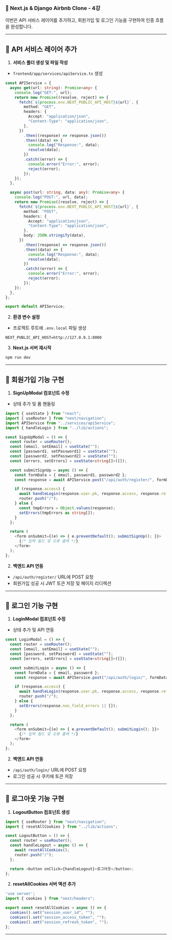 ### 📘 Next.js & Django Airbnb Clone - 4강

이번은 API 서비스 레이어를 추가하고, 회원가입 및 로그인 기능을 구현하여 인증 흐름을 완성합니다.

---

## 🔗 API 서비스 레이어 추가

1. **서비스 폴더 생성 및 파일 작성**

- `frontend/app/services/apiService.ts` 생성

```ts
const APIService = {
  async get(url: string): Promise<any> {
    console.log("GET:", url);
    return new Promise((resolve, reject) => {
      fetch(`${process.env.NEXT_PUBLIC_API_HOST}${url}`, {
        method: "GET",
        headers: {
          Accept: "application/json",
          "Content-Type": "application/json",
        },
      })
        .then((response) => response.json())
        .then((data) => {
          console.log("Response:", data);
          resolve(data);
        })
        .catch((error) => {
          console.error("Error:", error);
          reject(error);
        });
    });
  },

  async post(url: string, data: any): Promise<any> {
    console.log("POST:", url, data);
    return new Promise((resolve, reject) => {
      fetch(`${process.env.NEXT_PUBLIC_API_HOST}${url}`, {
        method: "POST",
        headers: {
          Accept: "application/json",
          "Content-Type": "application/json",
        },
        body: JSON.stringify(data),
      })
        .then((response) => response.json())
        .then((data) => {
          console.log("Response:", data);
          resolve(data);
        })
        .catch((error) => {
          console.error("Error:", error);
          reject(error);
        });
    });
  },
};

export default APIService;
```

2. **환경 변수 설정**
- 프로젝트 루트에 `.env.local` 파일 생성

```env
NEXT_PUBLIC_API_HOST=http://127.0.0.1:8000
```

3. **Next.js 서버 재시작**
```bash
npm run dev
```

---

## 👤 회원가입 기능 구현

1. **SignUpModal 컴포넌트 수정**
- 상태 추가 및 폼 핸들링

```ts
import { useState } from "react";
import { useRouter } from "next/navigation";
import APIService from "../services/apiService";
import { handleLogin } from "../lib/actions";

const SignUpModal = () => {
  const router = useRouter();
  const [email, setEmail] = useState("");
  const [password1, setPassword1] = useState("");
  const [password2, setPassword2] = useState("");
  const [errors, setErrors] = useState<string[]>([]);

  const submitSignUp = async () => {
    const formData = { email, password1, password2 };
    const response = await APIService.post("/api/auth/register/", formData);

    if (response.access) {
      await handleLogin(response.user.pk, response.access, response.refresh);
      router.push("/");
    } else {
      const tmpErrors = Object.values(response);
      setErrors(tmpErrors as string[]);
    }
  };

  return (
    <form onSubmit={(e) => { e.preventDefault(); submitSignUp(); }}>
      {/* 입력 필드 및 오류 출력 */}
    </form>
  );
};
```

2. **백엔드 API 연동**
- `/api/auth/register/` URL에 POST 요청
- 회원가입 성공 시 JWT 토큰 저장 및 페이지 리디렉션

---

## 🔐 로그인 기능 구현

1. **LoginModal 컴포넌트 수정**
- 상태 추가 및 API 연동

```ts
const LoginModal = () => {
  const router = useRouter();
  const [email, setEmail] = useState("");
  const [password, setPassword] = useState("");
  const [errors, setErrors] = useState<string[]>([]);

  const submitLogin = async () => {
    const formData = { email, password };
    const response = await APIService.post("/api/auth/login/", formData);

    if (response.access) {
      await handleLogin(response.user.pk, response.access, response.refresh);
      router.push("/");
    } else {
      setErrors(response.non_field_errors || []);
    }
  };

  return (
    <form onSubmit={(e) => { e.preventDefault(); submitLogin(); }}>
      {/* 입력 필드 및 오류 출력 */}
    </form>
  );
};
```

2. **백엔드 API 연동**
- `/api/auth/login/` URL에 POST 요청
- 로그인 성공 시 쿠키에 토큰 저장

---

## 🚪 로그아웃 기능 구현

1. **LogoutButton 컴포넌트 생성**

```ts
import { useRouter } from "next/navigation";
import { resetAllCookies } from "../lib/actions";

const LogoutButton = () => {
  const router = useRouter();
  const handleLogout = async () => {
    await resetAllCookies();
    router.push("/");
  };

  return <button onClick={handleLogout}>로그아웃</button>;
};
```

2. **resetAllCookies 서버 액션 추가**

```ts
'use server';
import { cookies } from "next/headers";

export const resetAllCookies = async () => {
  cookies().set("session_user_id", "");
  cookies().set("session_access_token", "");
  cookies().set("session_refresh_token", "");
};
```

---

